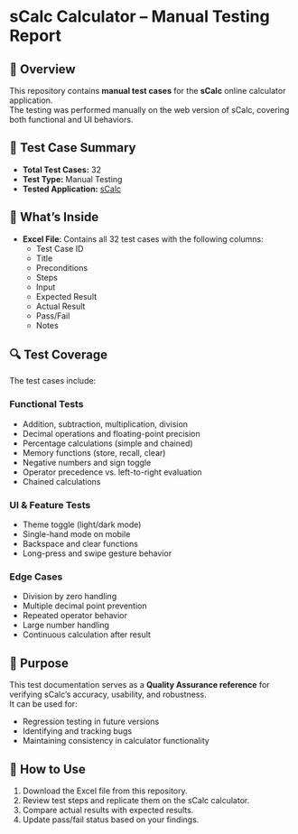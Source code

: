 # sCalc Calculator – Manual Testing Report

## 📌 Overview
This repository contains **manual test cases** for the **sCalc** online calculator application.  
The testing was performed manually on the web version of sCalc, covering both functional and UI behaviors.

## 📝 Test Case Summary
- **Total Test Cases:** 32
- **Test Type:** Manual Testing
- **Tested Application:** [sCalc](https://dunizb.github.io/sCalc/)

## 📂 What’s Inside
- **Excel File**: Contains all 32 test cases with the following columns:
  - Test Case ID
  - Title
  - Preconditions
  - Steps
  - Input
  - Expected Result
  - Actual Result
  - Pass/Fail
  - Notes

## 🔍 Test Coverage
The test cases include:

### Functional Tests
- Addition, subtraction, multiplication, division
- Decimal operations and floating-point precision
- Percentage calculations (simple and chained)
- Memory functions (store, recall, clear)
- Negative numbers and sign toggle
- Operator precedence vs. left-to-right evaluation
- Chained calculations

### UI & Feature Tests
- Theme toggle (light/dark mode)
- Single-hand mode on mobile
- Backspace and clear functions
- Long-press and swipe gesture behavior

### Edge Cases
- Division by zero handling
- Multiple decimal point prevention
- Repeated operator behavior
- Large number handling
- Continuous calculation after result

## 🎯 Purpose
This test documentation serves as a **Quality Assurance reference** for verifying sCalc’s accuracy, usability, and robustness.  
It can be used for:
- Regression testing in future versions
- Identifying and tracking bugs
- Maintaining consistency in calculator functionality

## 📄 How to Use
1. Download the Excel file from this repository.
2. Review test steps and replicate them on the sCalc calculator.
3. Compare actual results with expected results.
4. Update pass/fail status based on your findings.

